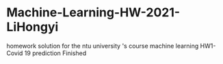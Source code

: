 # Machine-Learning-HW-2021-LiHongyi
homework solution for the ntu university 's course machine learning
HW1-Covid 19 prediction            Finished
